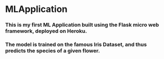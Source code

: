 # MLApplication
### This is my first ML Application built using the Flask micro web framework, deployed on Heroku.
### The model is trained on the famous Iris Dataset, and thus predicts the species of a given flower.
